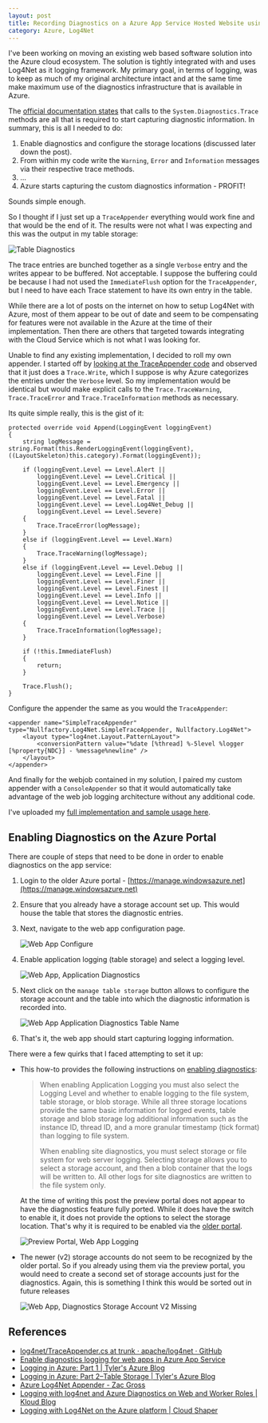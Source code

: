 ```yaml
---
layout: post
title: Recording Diagnostics on a Azure App Service Hosted Website using Log4Net 
category: Azure, Log4Net
---
```

I've been working on moving an existing web based software solution into the Azure cloud ecosystem. The solution is tightly integrated with and uses Log4Net as it logging framework. My primary goal, in terms of logging, was to keep as much of my original architecture intact and at the same time make maximum use of the diagnostics infrastructure that is available in Azure.

The [official documentation states](http://azure.microsoft.com/en-in/documentation/articles/web-sites-enable-diagnostic-log/) that calls to the `System.Diagnostics.Trace` methods are all that is required to start capturing diagnostic information. In summary, this is all I needed to do:

1. Enable diagnostics and configure the storage locations (discussed later down the post).
2. From within my code write the `Warning`, `Error` and `Information` messages via their respective trace methods.
3. ...
4. Azure starts capturing the custom diagnostics information - PROFIT! 

Sounds simple enough. 

So I thought if I just set up a `TraceAppender` everything would work fine and that would be the end of it. The results were not what I was expecting and this was the output in my table storage:

![Table Diagnostics](/images/posts/AzureAppSvcDiag/10_AppServiceTableDiag.png)

The trace entries are bunched together as a single `Verbose` entry and the writes appear to be buffered. Not acceptable. I suppose the buffering could be because I had not used the `ImmediateFlush` option for the `TraceAppender`, but I need to have each Trace statement to have its own entry in the table.

While there are a lot of posts on the internet on how to setup Log4Net with Azure, most of them appear to be out of date and seem to be compensating for features were not available in the Azure at the time of their implementation. Then there are others that targeted towards integrating with the Cloud Service which is not what I was looking for.

<!--excerpt-->

Unable to find any existing implementation, I decided to roll my own appender. I started off by [looking at the TraceAppender code](https://github.com/apache/log4net/blob/trunk/src/log4net/Appender/TraceAppender.cs) and observed that it just does a `Trace.Write`, which I suppose is why Azure categorizes the entries under the `Verbose` level. So my implementation would be identical but would make explicit calls to the `Trace.TraceWarning`, `Trace.TraceError` and `Trace.TraceInformation` methods as necessary.

Its quite simple really, this is the gist of it:

	protected override void Append(LoggingEvent loggingEvent)
    {
        string logMessage = string.Format(this.RenderLoggingEvent(loggingEvent), ((LayoutSkeleton)this.category).Format(loggingEvent));

        if (loggingEvent.Level == Level.Alert ||
            loggingEvent.Level == Level.Critical ||
            loggingEvent.Level == Level.Emergency ||
            loggingEvent.Level == Level.Error ||
            loggingEvent.Level == Level.Fatal ||
            loggingEvent.Level == Level.Log4Net_Debug ||
            loggingEvent.Level == Level.Severe)
        {
            Trace.TraceError(logMessage);
        }
        else if (loggingEvent.Level == Level.Warn)
        {
            Trace.TraceWarning(logMessage);
        }
        else if (loggingEvent.Level == Level.Debug ||
            loggingEvent.Level == Level.Fine ||
            loggingEvent.Level == Level.Finer ||
            loggingEvent.Level == Level.Finest ||
            loggingEvent.Level == Level.Info ||
            loggingEvent.Level == Level.Notice ||
            loggingEvent.Level == Level.Trace ||
            loggingEvent.Level == Level.Verbose)
        {
            Trace.TraceInformation(logMessage);
        }

        if (!this.ImmediateFlush)
        {
            return;
        }

        Trace.Flush();
    }

Configure the appender the same as you would the `TraceAppender`:

	<appender name="SimpleTraceAppender" type="Nullfactory.Log4Net.SimpleTraceAppender, Nullfactory.Log4Net">
		<layout type="log4net.Layout.PatternLayout">
	  		<conversionPattern value="%date [%thread] %-5level %logger [%property{NDC}] - %message%newline" />
		</layout>
	</appender>

And finally for the webjob contained in my solution, I paired my custom appender with a `ConsoleAppender` so that it would automatically take advantage of the web job logging architecture without any additional code.

I've uploaded my [full implementation and sample usage here](https://github.com/shanec-/Nullfactory-Azure).

## Enabling Diagnostics on the Azure Portal

There are couple of steps that need to be done in order to enable diagnostics on the app service:

1. Login to the older Azure portal - [https://manage.windowsazure.net](https://manage.windowsazure.net)
2. Ensure that you already have a storage account set up. This would house the table that stores the diagnostic entries. 
3. Next, navigate to the web app configuration page. 

	![Web App Configure](/images/posts/AzureAppSvcDiag/20_WebAppDiagConfig.png)

4. Enable application logging (table storage)
 and select a logging level.

	![Web App, Application Diagnostics](/images/posts/AzureAppSvcDiag/30_DiagTableStorage.png)

5. Next click on the `manage table storage` button allows to configure the storage account and the table into which the diagnostic information is recorded into.

	![Web App Application Diagnostics Table Name](/images/posts/AzureAppSvcDiag/40_DiagTableStorage2.png)

6. That's it, the web app should start capturing logging information. 

There were a few quirks that I faced attempting to set it up:

- This how-to provides the following instructions on [enabling diagnostics](http://azure.microsoft.com/en-us/documentation/articles/web-sites-enable-diagnostic-log/):  

	> When enabling Application Logging you must also select the Logging Level and whether to enable logging to the file system, table storage, or blob storage. While all three storage locations provide the same basic information for logged events, table storage and blob storage log additional information such as the instance ID, thread ID, and a more granular timestamp (tick format) than logging to file system.
	> 
	> When enabling site diagnostics, you must select storage or file system for web server logging. Selecting storage allows you to select a storage account, and then a blob container that the logs will be written to. All other logs for site diagnostics are written to the file system only.
	
	At the time of writing this post the preview portal does not appear to have the diagnostics feature fully ported. While it does have the switch to enable it, it does not provide the options to select the storage location. That's why it is required to be enabled via the [older portal](https://manage.windowsazure.com/).

	![Preview Portal, Web App Logging](/images/posts/AzureAppSvcDiag/60_PreviewAppDiagLogs.png)

- The newer (v2) storage accounts do not seem to be recognized by the older portal. So if you already using them via the preview portal, you would need to create a second set of storage accounts just for the diagnostics. Again, this is something I think this would be sorted out in future releases  

	![Web App, Diagnostics Storage Account V2 Missing](/images/posts/AzureAppSvcDiag/50_StorAccV2Diag.png)

## References
- [log4net/TraceAppender.cs at trunk · apache/log4net · GitHub](https://github.com/apache/log4net/blob/trunk/src/log4net/Appender/TraceAppender.cs)
- [Enable diagnostics logging for web apps in Azure App Service](http://azure.microsoft.com/en-in/documentation/articles/web-sites-enable-diagnostic-log/)
- [Logging in Azure: Part 1 | Tyler's Azure Blog](http://blog.tylerdoerksen.com/2012/04/15/logging-in-azure-part-1/)
- [Logging in Azure: Part 2–Table Storage | Tyler's Azure Blog](http://blog.tylerdoerksen.com/2012/04/17/logging-in-azure-part-2table-storage/)
- [Azure Log4Net Appender - Zac Gross](http://zacg.github.io/blog/2014/02/05/azure-log4net-appender/)
- [Logging with log4net and Azure Diagnostics on Web and Worker Roles | Kloud Blog](http://blog.kloud.com.au/2014/10/22/logging-with-log4net-and-azure-diagnostics-on-web-and-worker-roles/)
- [Logging with Log4Net on the Azure platform | Cloud Shaper](https://cloudshaper.wordpress.com/2010/10/30/logging-with-log4net-on-the-azure-platform/)
